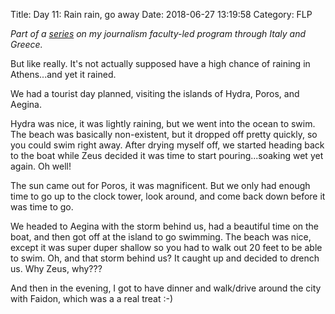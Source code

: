 Title: Day 11: Rain rain, go away
Date: 2018-06-27 13:19:58
Category: FLP

_Part of a [series](https://blog.legoktm.com/category/flp.html) on my journalism
 faculty-led program through Italy and Greece._

But like really. It's not actually supposed have a high chance of raining in Athens...and yet it rained.

We had a tourist day planned, visiting the islands of Hydra, Poros, and Aegina.

Hydra was nice, it was lightly raining, but we went into the ocean to swim. The beach was basically non-existent, but it dropped off pretty quickly, so you could swim right away. After drying myself off, we started heading back to the boat while Zeus decided it was time to start pouring...soaking wet yet again. Oh well!

The sun came out for Poros, it was magnificent. But we only had enough time to go up to the clock tower, look around, and come back down before it was time to go.

We headed to Aegina with the storm behind us, had a beautiful time on the boat, and then got off at the island to go swimming. The beach was nice, except it was super duper shallow so you had to walk out 20 feet to be able to swim. Oh, and that storm behind us? It caught up and decided to drench us. Why Zeus, why???

And then in the evening, I got to have dinner and walk/drive around the city with Faidon, which was a a real treat :-)

